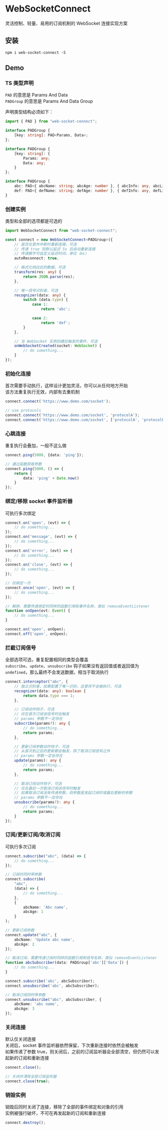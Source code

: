 # WebSocketConnect
灵活控制、轻量、易用的订阅机制的 WebSocket 连接实现方案


## 安装
```
npm i web-socket-connect -S
```

## Demo


### TS 类型声明
`PAD` 的意思是 Params And Data  
`PADGroup` 的意思是 Params And Data Group

声明类型结构必须如下：
```typescript
import { PAD } from "web-socket-connect";

interface PADGroup {
    [key: string]: PAD<Params, Data>;
};

interface PADGroup {
    [key: string]: {
        Params: any;
        Data: any;
    }
};

interface PADGroup {
    abc: PAD<{ abcName: string; abcAge: number }, { abcInfo: any, abcLikes: string[] }>;
    def: PAD<{ defName: string; defAge: number }, { defInfo: any, defLikes: string[] }>;
}
```

### 创建实例
类型和全部的选项都是可选的
```typescript
import WebSocketConnect from "web-socket-connect";

const connect = new WebSocketConnect<PADGroup>({
    // 是否在意外中断时重新连接，可选
    // 传递 true 则默认延迟 5s 后自动重新连接
    // 传递数字可自定义延迟时间，单位（ms）
    autoReconnect: true,

    // 格式化响应后的数据，可选
    transform(res: any) {
        return JSON.parse(res);
    },

    // 唯一信号识别者，可选
    recognizer(data: any) {
        switch (data.type) {
            case 1:
                return 'abc';

            case 2:
                return 'def';
        }
    },

    // 当 WebSocket 实例创建后触发的事件，可选
    onWebSocketCreated(socket: WebSocket) {
        // do something...
    }
});
```


### 初始化连接
首次需要手动执行，这样设计更加灵活，你可以从任何地方开始  
该方法重复执行无效，内部有去重机制
```typescript
connect.connect('https://www.demo.com/socket');

// use protocols
connect.connect('https://www.demo.com/socket', 'protocolA');
connect.connect('https://www.demo.com/socket', ['protocolA', 'protocolB']);
```


### 心跳连接
重复执行会叠加，一般不这么做
```typescript
connect.ping(5000, {data: 'ping'});

// 通过函数获取参数
connect.ping(5000, () => {
    return {
        data: 'ping' + Date.now()
    }
});
```


### 绑定/移除 socket 事件监听器
可执行多次绑定
```typescript
connect.on('open', (evt) => {
    // do something...
});
connect.on('message', (evt) => {
    // do something...
});
connect.on('error', (evt) => {
    // do something...
});
connect.on('close', (evt) => {
    // do something...
});

// 仅绑定一次
connect.once('open', (evt) => {
    // do something...
});

// 解绑，需要传递绑定时同样的函数引用和事件名称，类似 removeEventListener
function onOpen(evt: Event) {
    // do something...
}

connect.on('open', onOpen);
connect.off('open', onOpen);
```


### 拦截订阅信号
全部选项可选，重复配置相同的类型会覆盖  
`subscribe`、`update`、`unsubscribe` 钩子如果没有返回值或者返回值为 `undefined`，那么最终不会发送数据，相当于取消执行
```typescript
connect.interceptor("abc", {
    // 独立识别者，如果配置了唯一识别，这里将不会被执行，可选
    recognizer(data: any): boolean {
        return data.type === 1;
    },

    // 订阅动作钩子，可选
    // 仅在首次订阅该信号时会触发
    // params 参数不一定存在
    subscribe(params?): any {
        // do something...
        return params;
    },

    // 更新订阅参数动作钩子，可选
    // 从首次到之后的更新都会触发，除了取消订阅信号之外
    // params 参数一定会存在
    update(params): any {
        // do something...
        return params;
    },

    // 取消订阅动作钩子，可选
    // 仅在最后一次取消订阅该信号时触发
    // 如果取消订阅没有传递参数，则参数是发起订阅时或最后更新的参数
    // params 参数不一定存在
    unsubscribe(params?): any {
        // do something...
        return params;
    }
});
```


### 订阅/更新订阅/取消订阅
可执行多次订阅
```typescript
connect.subscribe("abc", (data) => {
    // do something...
});

// 订阅时同时带参数
connect.subscribe(
    "abc",
    (data) => {
        // do something...
    },
    {
        abcName: 'Abc name',
        abcAge: 1
    }
);

// 更新订阅参数
connect.update("abc", {
    abcName: 'Update abc name',
    abcAge: 2
});

// 取消订阅，需要传递订阅时同样的函数引用和信号名称，类似 removeEventListener
function abcSubscriber(data: PADGroup['abc']['Data']) {
    // do something...
}

connect.subscribe('abc', abcSubscriber);
connect.unsubscribe('abc', abcSubscriber);

// 取消订阅同时带参数
connect.unsubscribe("abc", abcSubscriber, {
    abcName: 'abc name',
    abcAge: 3
});
```


### 关闭连接
默认仅关闭连接  
关闭后，socket 事件监听器依然保留，下次重新连接时依然会被触发  
如果传递了参数 true，则关闭后，之前的订阅监听器会全部清空，但仍然可以发起新的订阅和重新连接
```typescript
connect.close();

// 关闭并清除全部订阅监听器
connect.close(true);
```


### 销毁实例
销毁后同时关闭了连接，移除了全部的事件绑定和对象的引用  
实例被强行破坏，不可在再发起新的订阅和重新连接
```typescript
connect.destroy();
```
